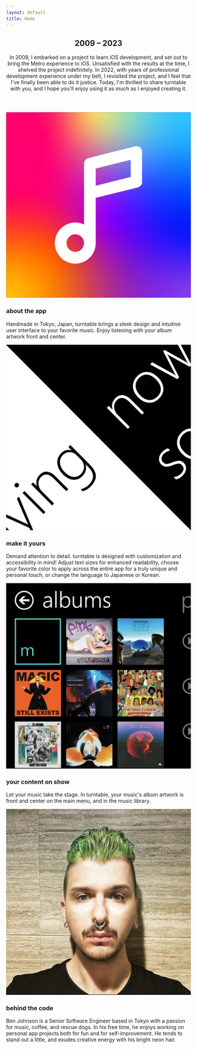 ```yaml
---
layout: default
title: Home
---
```


<!-- One -->
<section id="one" class="wrapper style2 special">
	<header class="major">
		<div class="center-flex-div-column">
		<h2>2009 &ndash; 2023</h2>
		<p>In 2009, I embarked on a project to learn iOS development, and set out to bring the Metro experience to iOS. Unsatisfied with the results at the time, I shelved the project indefinitely. In 2022, with years of professional development experience under my belt, I revisited the project, and I feel that I've finally been able to do it justice. Today, I'm thrilled to share <span class="gradient-text">turntable</span> with you, and I hope you'll enjoy using it as much as I enjoyed creating it.</p>
	</div>
	</header>
</section>

<!-- Two -->
<section id="two" class="wrapper">
	<div class="inner alt">
		<section class="spotlight">
			<div class="image"><img src="assets/images/pic01.png" alt="" /></div>
			<div class="content">
				<h3>about the app</h3>
				<p>Handmade in Tokyo, Japan, <span>turntable</span> brings a sleek design and intuitive user interface to your favorite music. Enjoy listening with your album artwork front and center.</p>
			</div>
		</section>
		<section class="spotlight">
			<div class="image"><img src="assets/images/pic02.png" alt="" /></div>
			<div class="content">
				<h3>make it yours</h3>
				<p>Demand attention to detail. <span>turntable</span> is designed with customization and accessibility in mind! Adjust text sizes for enhanced readability, choose your favorite color to apply across the entire app for a truly unique and personal touch, or change the language to Japanese or Korean.</p>
			</div>
		</section>
		<section class="spotlight">
			<div class="image"><img src="assets/images/albums.jpg" alt="" /></div>
			<div class="content">
				<h3>your content on show</h3>
				<p>Let your music take the stage. In <span>turntable</span>, your music's album artwork is front and center on the main menu, and in the music library.</p>
			</div>
		</section>
		<section class="spotlight">
			<div class="image"><img src="assets/images/me.jpg" alt="" /></div>
			<div class="content">
				<h3>behind the code</h3>
				<p>Ben Johnson is a Senior Software Engineer based in Tokyo with a passion for music, coffee, and rescue dogs. In his free time, he enjoys working on personal app projects both for fun and for self-improvement. He tends to stand out a little, and exudes creative energy with his bright neon hair.</p>
			</div>
		</section>
	</div>
</section>